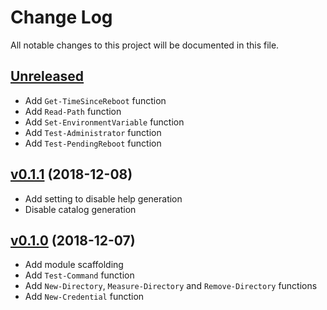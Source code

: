 # Change Log

All notable changes to this project will be documented in this file.

## [Unreleased]

- Add `Get-TimeSinceReboot` function
- Add `Read-Path` function
- Add `Set-EnvironmentVariable` function
- Add `Test-Administrator` function
- Add `Test-PendingReboot` function

## [v0.1.1] (2018-12-08)

- Add setting to disable help generation
- Disable catalog generation

## [v0.1.0] (2018-12-07)

- Add module scaffolding
- Add `Test-Command` function
- Add `New-Directory`, `Measure-Directory` and `Remove-Directory` functions
- Add `New-Credential` function

[Unreleased]: https://github.com/kitforbes/UtilitiesPS/compare/v0.1.1...HEAD
[v0.1.1]: https://github.com/kitforbes/UtilitiesPS/compare/v0.1.0...v0.1.1
[v0.1.0]: https://github.com/kitforbes/UtilitiesPS/compare/1e5f30c...v0.1.0

